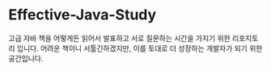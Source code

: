 # Effective-Java-Study
고급 자바 책을 어떻게든 읽어서 발표하고 서로 질문하는 시간을 가지기 위한 리포지토리 입니다. 어려운 책이니 서툴긴하겠지만, 이를 토대로 더 성장하는 개발자가 되기 위한 공간입니다.
